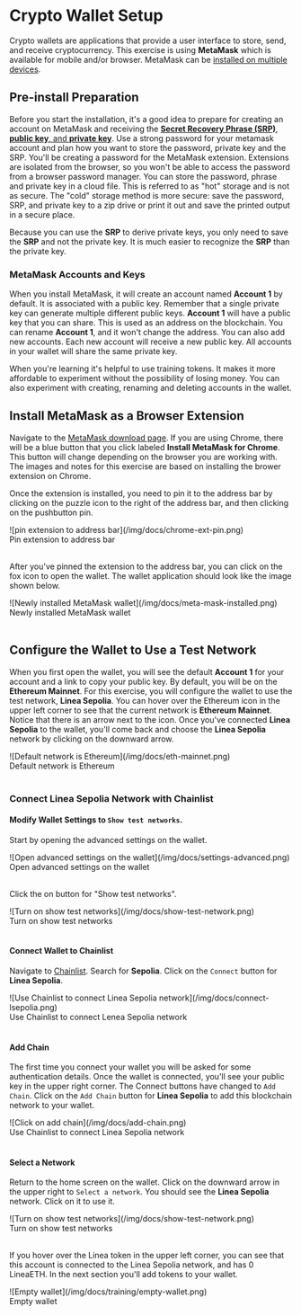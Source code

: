 # Crypto Wallet Setup

Crypto wallets are applications that provide a user interface to store, send, and receive cryptocurrency. This exercise is using **MetaMask** which is available for mobile and/or browser. MetaMask can be [installed on multiple devices](https://support.metamask.io/managing-my-wallet/using-metamask/using-the-same-metamask-wallet-on-multiple-devices/).

## Pre-install Preparation

Before you start the installation, it's a good idea to prepare for creating an account on MetaMask and receiving the [**Secret Recovery Phrase (SRP)**, **public key**, and **private key**](https://support.metamask.io/getting-started/user-guide-secret-recovery-phrase-password-and-private-keys/). Use a strong password for your metamask account and plan how you want to store the password, private key and the SRP.
You'll be creating a password for the MetaMask extension. Extensions are isolated from the browser, so you won't be able to access the password from a browser password manager. You can store the password, phrase and private key in a cloud file. This is referred to as "hot" storage and is not as secure. The "cold" storage method is more secure: save the password, SRP, and private key to a zip drive or print it out and save the printed output in a secure place.

Because you can use the **SRP** to derive private keys, you only need to save the **SRP** and not the private key. It is much easier to recognize the **SRP** than the private key.

### MetaMask Accounts and Keys

When you install MetaMask, it will create an account named **Account 1** by default. It is associated with a public key. Remember that a single private key can generate multiple different public keys. **Account 1** will have a public key that you can share. This is used as an address on the blockchain. You can rename **Account 1**, and it won't change the address. You can also add new accounts. Each new account will receive a new public key. All accounts in your wallet will share the same private key.

When you're learning it's helpful to use training tokens. It makes it more affordable to experiment without the possibility of losing money. You can also experiment with creating, renaming and deleting accounts in the wallet.

## Install MetaMask as a Browser Extension

Navigate to the [MetaMask download page](https://metamask.io/download/). If you are using Chrome, there will be a blue button that you click labeled **Install MetaMask for Chrome**. This button will change depending on the browser you are working with. The images and notes for this exercise are based on installing the brower extension on Chrome.

Once the extension is installed, you need to pin it to the address bar by clicking on the puzzle icon to the right of the address bar, and then clicking on the pushbutton pin.

<div style={{border:"2px solid black", width:"310px", margin: "0 auto"}}>
![pin extension to address bar](/img/docs/chrome-ext-pin.png)
</div>
<div style={{ width:"310px", margin: "0 auto"}}>
<figcaption>Pin extension to address bar</figcaption> 
</div>
<br/>

After you've pinned the extension to the address bar, you can click on the fox icon to open the wallet. The wallet application should look like the image shown below.

<div style={{border:"2px solid black", width:"310px", margin: "0 auto"}}>
![Newly installed MetaMask wallet](/img/docs/meta-mask-installed.png)
</div>
<div style={{ width:"310px", margin: "0 auto"}}>
<figcaption>Newly installed MetaMask wallet</figcaption> 
</div>
<br/>

## Configure the Wallet to Use a Test Network

When you first open the wallet, you will see the default **Account 1** for your account and a link to copy your public key. By default, you will be on the **Ethereum Mainnet**. For this exercise, you will configure the wallet to use the test network, **Linea Sepolia**. You can hover over the Ethereum icon in the upper left corner to see that the current network is **Ethereum Mainnet**. Notice that there is an arrow next to the icon. Once you've connected **Linea Sepolia** to the wallet, you'll come back and choose the **Linea Sepolia** network by clicking on the downward arrow.

<div style={{border:"2px solid black", width:"310px", margin: "0 auto"}}>
![Default network is Ethereum](/img/docs/eth-mainnet.png)
</div>
<div style={{ width:"310px", margin: "0 auto"}}>
<figcaption>Default network is Ethereum</figcaption> 
</div>
<br/>

### Connect Linea Sepolia Network with Chainlist

#### Modify Wallet Settings to `Show test networks`.

Start by opening the advanced settings on the wallet.

<div style={{border:"2px solid black", width:"310px", margin: "0 auto"}}>
![Open advanced settings on the wallet](/img/docs/settings-advanced.png)
</div>
<div style={{ width:"310px", margin: "0 auto"}}>
<figcaption>Open advanced settings on the wallet</figcaption> 
</div>
<br/>

Click the on button for "Show test networks".

<div style={{border:"2px solid black", width:"310px", margin: "0 auto"}}>
![Turn on show test networks](/img/docs/show-test-network.png)
</div>
<div style={{ width:"310px", margin: "0 auto"}}>
<figcaption>Turn on show test networks</figcaption> 
</div>
<br/>

#### Connect Wallet to Chainlist

Navigate to [Chainlist](https://chainid.network/). Search for **Sepolia**. Click on the `Connect` button for **Linea Sepolia**.

<div style={{border:"2px solid black", width:"500px", margin: "0 auto"}}>
![Use Chainlist to connect Linea Sepolia network](/img/docs/connect-lsepolia.png)
</div>
<div style={{ width:"500px", margin: "0 auto"}}>
<figcaption>Use Chainlist to connect Lenea Sepolia network</figcaption> 
</div>
<br/>

#### Add Chain

The first time you connect your wallet you will be asked for some authentication details. Once the wallet is connected, you'll see your public key in the upper right corner. The Connect buttons have changed to `Add Chain`. Click on the `Add Chain` button for **Linea Sepolia** to add this blockchain network to your wallet.

<div style={{border:"2px solid black", width:"500px", margin: "0 auto"}}>
![Click on add chain](/img/docs/add-chain.png)
</div>
<div style={{ width:"500px", margin: "0 auto"}}>
<figcaption>Use Chainlist to connect Linea Sepolia network</figcaption> 
</div>
<br/>

#### Select a Network

Return to the home screen on the wallet. Click on the downward arrow in the upper right to `Select a network`. You should see the **Linea Sepolia** network. Click on it to use it.

<div style={{border:"2px solid black", width:"310px", margin: "0 auto"}}>
![Turn on show test networks](/img/docs/show-test-network.png)
</div>
<div style={{ width:"310px", margin: "0 auto"}}>
<figcaption>Turn on show test networks</figcaption> 
</div>
<br/>

If you hover over the Linea token in the upper left corner, you can see that this account is connected to the Linea Sepolia network, and has 0 LineaETH. In the next section you'll add tokens to your wallet.

<div style={{border:"2px solid black", width:"310px", margin: "0 auto"}}>
![Empty wallet](/img/docs/training/empty-wallet.png)
</div>
<div style={{ width:"310px", margin: "0 auto"}}>
<figcaption>Empty wallet</figcaption> 
</div>
<br/>

